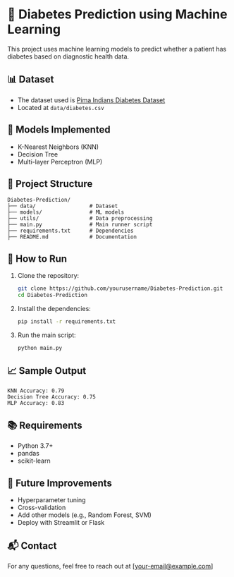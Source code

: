 # 🧠 Diabetes Prediction using Machine Learning

This project uses machine learning models to predict whether a patient has diabetes based on diagnostic health data.

## 📊 Dataset

- The dataset used is [Pima Indians Diabetes Dataset](https://www.kaggle.com/datasets/uciml/pima-indians-diabetes-database)
- Located at `data/diabetes.csv`

## 🧰 Models Implemented

- K-Nearest Neighbors (KNN)
- Decision Tree
- Multi-layer Perceptron (MLP)

## 📁 Project Structure

```
Diabetes-Prediction/
├── data/                 # Dataset
├── models/               # ML models
├── utils/                # Data preprocessing
├── main.py               # Main runner script
├── requirements.txt      # Dependencies
├── README.md             # Documentation
```

## 🚀 How to Run

1. Clone the repository:
   ```bash
   git clone https://github.com/yourusername/Diabetes-Prediction.git
   cd Diabetes-Prediction
   ```

2. Install the dependencies:
   ```bash
   pip install -r requirements.txt
   ```

3. Run the main script:
   ```bash
   python main.py
   ```

## 📈 Sample Output

```
KNN Accuracy: 0.79
Decision Tree Accuracy: 0.75
MLP Accuracy: 0.83
```

## 📚 Requirements

- Python 3.7+
- pandas
- scikit-learn

## 🧪 Future Improvements

- Hyperparameter tuning
- Cross-validation
- Add other models (e.g., Random Forest, SVM)
- Deploy with Streamlit or Flask

## 📬 Contact

For any questions, feel free to reach out at [your-email@example.com]